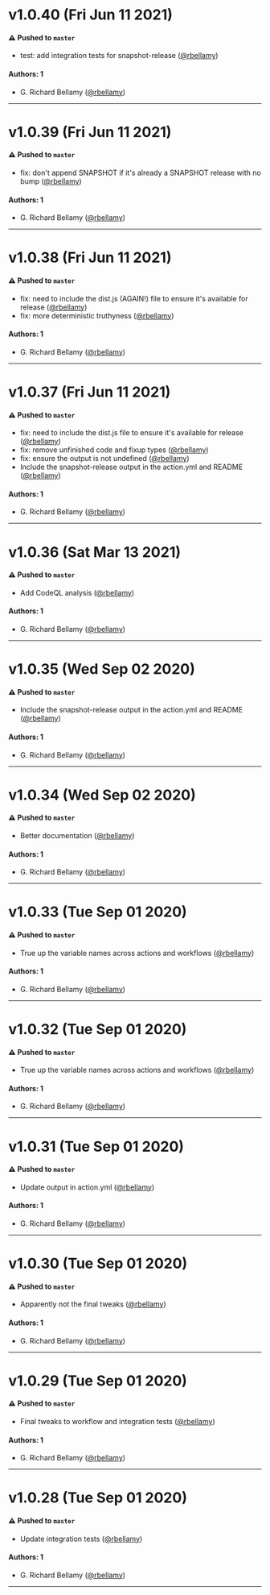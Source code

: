 # v1.0.40 (Fri Jun 11 2021)

#### ⚠️ Pushed to `master`

- test: add integration tests for snapshot-release ([@rbellamy](https://github.com/rbellamy))

#### Authors: 1

- G. Richard Bellamy ([@rbellamy](https://github.com/rbellamy))

---

# v1.0.39 (Fri Jun 11 2021)

#### ⚠️ Pushed to `master`

- fix: don't append SNAPSHOT if it's already a SNAPSHOT release with no bump ([@rbellamy](https://github.com/rbellamy))

#### Authors: 1

- G. Richard Bellamy ([@rbellamy](https://github.com/rbellamy))

---

# v1.0.38 (Fri Jun 11 2021)

#### ⚠️ Pushed to `master`

- fix: need to include the dist.js (AGAIN!) file to ensure it's available for release ([@rbellamy](https://github.com/rbellamy))
- fix: more deterministic truthyness ([@rbellamy](https://github.com/rbellamy))

#### Authors: 1

- G. Richard Bellamy ([@rbellamy](https://github.com/rbellamy))

---

# v1.0.37 (Fri Jun 11 2021)

#### ⚠️ Pushed to `master`

- fix: need to include the dist.js file to ensure it's available for release ([@rbellamy](https://github.com/rbellamy))
- fix: remove unfinished code and fixup types ([@rbellamy](https://github.com/rbellamy))
- fix: ensure the output is not undefined ([@rbellamy](https://github.com/rbellamy))
- Include the snapshot-release output in the action.yml and README ([@rbellamy](https://github.com/rbellamy))

#### Authors: 1

- G. Richard Bellamy ([@rbellamy](https://github.com/rbellamy))

---

# v1.0.36 (Sat Mar 13 2021)

#### ⚠️ Pushed to `master`

- Add CodeQL analysis ([@rbellamy](https://github.com/rbellamy))

#### Authors: 1

- G. Richard Bellamy ([@rbellamy](https://github.com/rbellamy))

---

# v1.0.35 (Wed Sep 02 2020)

#### ⚠️ Pushed to `master`

- Include the snapshot-release output in the action.yml and README ([@rbellamy](https://github.com/rbellamy))

#### Authors: 1

- G. Richard Bellamy ([@rbellamy](https://github.com/rbellamy))

---

# v1.0.34 (Wed Sep 02 2020)

#### ⚠️ Pushed to `master`

- Better documentation ([@rbellamy](https://github.com/rbellamy))

#### Authors: 1

- G. Richard Bellamy ([@rbellamy](https://github.com/rbellamy))

---

# v1.0.33 (Tue Sep 01 2020)

#### ⚠️ Pushed to `master`

- True up the variable names across actions and workflows ([@rbellamy](https://github.com/rbellamy))

#### Authors: 1

- G. Richard Bellamy ([@rbellamy](https://github.com/rbellamy))

---

# v1.0.32 (Tue Sep 01 2020)

#### ⚠️ Pushed to `master`

- True up the variable names across actions and workflows ([@rbellamy](https://github.com/rbellamy))

#### Authors: 1

- G. Richard Bellamy ([@rbellamy](https://github.com/rbellamy))

---

# v1.0.31 (Tue Sep 01 2020)

#### ⚠️ Pushed to `master`

- Update output in action.yml ([@rbellamy](https://github.com/rbellamy))

#### Authors: 1

- G. Richard Bellamy ([@rbellamy](https://github.com/rbellamy))

---

# v1.0.30 (Tue Sep 01 2020)

#### ⚠️ Pushed to `master`

- Apparently not the final tweaks ([@rbellamy](https://github.com/rbellamy))

#### Authors: 1

- G. Richard Bellamy ([@rbellamy](https://github.com/rbellamy))

---

# v1.0.29 (Tue Sep 01 2020)

#### ⚠️ Pushed to `master`

- Final tweaks to workflow and integration tests ([@rbellamy](https://github.com/rbellamy))

#### Authors: 1

- G. Richard Bellamy ([@rbellamy](https://github.com/rbellamy))

---

# v1.0.28 (Tue Sep 01 2020)

#### ⚠️ Pushed to `master`

- Update integration tests ([@rbellamy](https://github.com/rbellamy))

#### Authors: 1

- G. Richard Bellamy ([@rbellamy](https://github.com/rbellamy))

---

